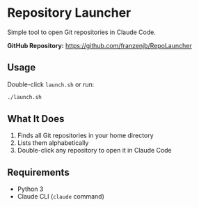 # Repository Launcher

Simple tool to open Git repositories in Claude Code.

**GitHub Repository:** https://github.com/franzenjb/RepoLauncher

## Usage

Double-click `launch.sh` or run:
```bash
./launch.sh
```

## What It Does

1. Finds all Git repositories in your home directory
2. Lists them alphabetically
3. Double-click any repository to open it in Claude Code

## Requirements

- Python 3
- Claude CLI (`claude` command)